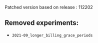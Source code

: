 Patched version based on release : 112202

## Removed experiments:
- `2021-09_longer_billing_grace_periods`
